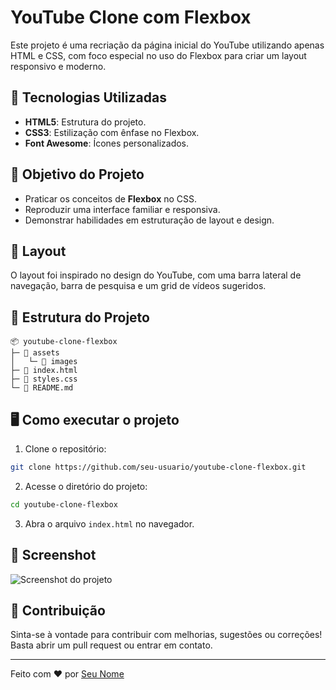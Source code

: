 # YouTube Clone com Flexbox

Este projeto é uma recriação da página inicial do YouTube utilizando apenas HTML e CSS, com foco especial no uso do Flexbox para criar um layout responsivo e moderno.

## 🚀 Tecnologias Utilizadas

- **HTML5**: Estrutura do projeto.
- **CSS3**: Estilização com ênfase no Flexbox.
- **Font Awesome**: Ícones personalizados.

## 🎯 Objetivo do Projeto

- Praticar os conceitos de **Flexbox** no CSS.
- Reproduzir uma interface familiar e responsiva.
- Demonstrar habilidades em estruturação de layout e design.

## 🎨 Layout

O layout foi inspirado no design do YouTube, com uma barra lateral de navegação, barra de pesquisa e um grid de vídeos sugeridos.

## 📂 Estrutura do Projeto

```
📦 youtube-clone-flexbox
├─ 📂 assets
│   └─ 📂 images
├─ 📄 index.html
├─ 📄 styles.css
└─ 📄 README.md
```

## 🖥️ Como executar o projeto

1. Clone o repositório:

```bash
git clone https://github.com/seu-usuario/youtube-clone-flexbox.git
```

2. Acesse o diretório do projeto:

```bash
cd youtube-clone-flexbox
```

3. Abra o arquivo `index.html` no navegador.

## 📸 Screenshot

![Screenshot do projeto](https://via.placeholder.com/800x400)

## 🤝 Contribuição

Sinta-se à vontade para contribuir com melhorias, sugestões ou correções! Basta abrir um pull request ou entrar em contato.

---

Feito com ❤️ por [Seu Nome](https://github.com/seu-usuario)
